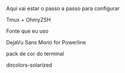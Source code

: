 

Aqui vai estar o passo a passo para configurar

Tmux  + OhmyZSH


Fonte que eu uso

DejaVu Sans Mono for Powerline



pack de cor do terminal

dircolors-solarized

